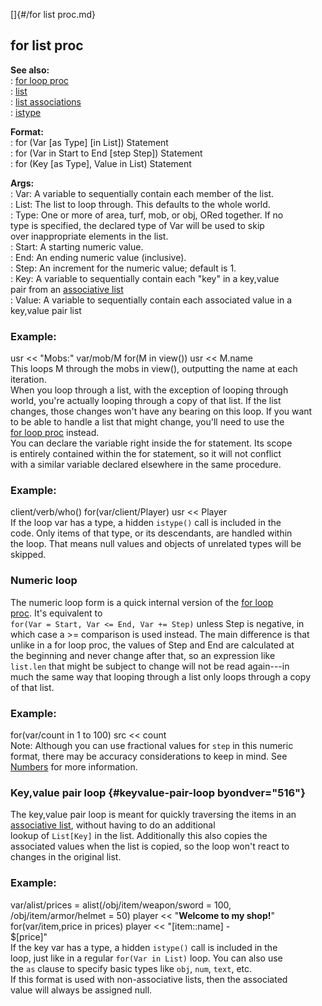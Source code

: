 []{#/for list proc.md}    
## for list proc    
**See also:**    
:   [for loop proc](/proc/for/loop)    
:   [list](/list)    
:   [list associations](/list/assoc)    
:   [istype](/proc/istype)    
<!-- -->    
**Format:**    
:   for (Var \[as Type\] \[in List\]) Statement    
:   for (Var in Start to End \[step Step\]) Statement    
:   for (Key \[as Type\], Value in List) Statement    
<!-- -->    
**Args:**    
:   Var: A variable to sequentially contain each member of the list.    
:   List: The list to loop through. This defaults to the whole world.    
:   Type: One or more of area, turf, mob, or obj, ORed together. If no    
    type is specified, the declared type of Var will be used to skip    
    over inappropriate elements in the list.    
:   Start: A starting numeric value.    
:   End: An ending numeric value (inclusive).    
:   Step: An increment for the numeric value; default is 1.    
:   Key: A variable to sequentially contain each \"key\" in a key,value    
    pair from an [associative list](/list/assoc)    
:   Value: A variable to sequentially contain each associated value in a    
    key,value pair list    
### Example:    
usr \<\< \"Mobs:\" var/mob/M for(M in view()) usr \<\< M.name    
This loops M through the mobs in view(), outputting the name at each    
iteration.    
When you loop through a list, with the exception of looping through    
world, you\'re actually looping through a copy of that list. If the list    
changes, those changes won\'t have any bearing on this loop. If you want    
to be able to handle a list that might change, you\'ll need to use the    
[for loop proc](/proc/for/loop) instead.    
You can declare the variable right inside the for statement. Its scope    
is entirely contained within the for statement, so it will not conflict    
with a similar variable declared elsewhere in the same procedure.    
### Example:    
client/verb/who() for(var/client/Player) usr \<\< Player    
If the loop var has a type, a hidden `istype()` call is included in the    
code. Only items of that type, or its descendants, are handled within    
the loop. That means null values and objects of unrelated types will be    
skipped.    
### Numeric loop    
The numeric loop form is a quick internal version of the [for loop    
proc](/proc/for/loop). It\'s equivalent to    
`for(Var = Start, Var <= End, Var += Step)` unless Step is negative, in    
which case a \>= comparison is used instead. The main difference is that    
unlike in a for loop proc, the values of Step and End are calculated at    
the beginning and never change after that, so an expression like    
`list.len` that might be subject to change will not be read again---in    
much the same way that looping through a list only loops through a copy    
of that list.    
### Example:    
for(var/count in 1 to 100) src \<\< count    
Note: Although you can use fractional values for `step` in this numeric    
format, there may be accuracy considerations to keep in mind. See    
[Numbers](/%7Bnotes%7D/numbers) for more information.    
### Key,value pair loop {#keyvalue-pair-loop byondver="516"}    
The key,value pair loop is meant for quickly traversing the items in an    
[associative list](/list/assoc), without having to do an additional    
lookup of `List[Key]` in the list. Additionally this also copies the    
associated values when the list is copied, so the loop won\'t react to    
changes in the original list.    
### Example:    
var/alist/prices = alist(/obj/item/weapon/sword = 100,    
/obj/item/armor/helmet = 50) player \<\< \"**Welcome to my shop!**\"    
for(var/item,price in prices) player \<\< \"\[item::name\] -    
\$\[price\]\"    
If the key var has a type, a hidden `istype()` call is included in the    
loop, just like in a regular `for(Var in List)` loop. You can also use    
the `as` clause to specify basic types like `obj`, `num`, `text`, etc.    
If this format is used with non-associative lists, then the associated    
value will always be assigned null.  